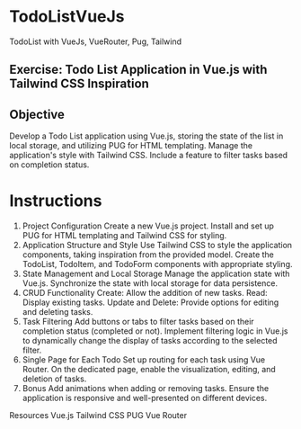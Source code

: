 # TodoListVueJs
TodoList with VueJs, VueRouter, Pug, Tailwind

## Exercise: Todo List Application in Vue.js with Tailwind CSS Inspiration

## Objective
Develop a Todo List application using Vue.js, storing the state of the list in local storage, and utilizing PUG for HTML templating. Manage the application's style with Tailwind CSS. Include a feature to filter tasks based on completion status.

# Instructions
1. Project Configuration
Create a new Vue.js project.
Install and set up PUG for HTML templating and Tailwind CSS for styling.
2. Application Structure and Style
Use Tailwind CSS to style the application components, taking inspiration from the provided model.
Create the TodoList, TodoItem, and TodoForm components with appropriate styling.
3. State Management and Local Storage
Manage the application state with Vue.js.
Synchronize the state with local storage for data persistence.
4. CRUD Functionality
Create: Allow the addition of new tasks.
Read: Display existing tasks.
Update and Delete: Provide options for editing and deleting tasks.
5. Task Filtering
Add buttons or tabs to filter tasks based on their completion status (completed or not).
Implement filtering logic in Vue.js to dynamically change the display of tasks according to the selected filter.
6. Single Page for Each Todo
Set up routing for each task using Vue Router.
On the dedicated page, enable the visualization, editing, and deletion of tasks.
7. Bonus
Add animations when adding or removing tasks.
Ensure the application is responsive and well-presented on different devices.

Resources
Vue.js
Tailwind CSS
PUG
Vue Router








